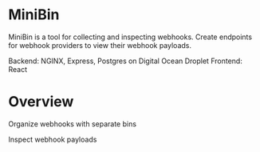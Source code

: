 # MiniBin
MiniBin is a tool for collecting and inspecting webhooks. Create endpoints for webhook providers to view their webhook payloads.

Backend: NGINX, Express, Postgres on Digital Ocean Droplet
Frontend: React

# Overview
Organize webhooks with separate bins

Inspect webhook payloads
